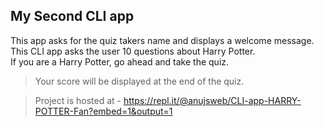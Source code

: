 My Second CLI app
-----------------
This app asks for the quiz takers name and displays a welcome message.
This CLI app asks the user 10 questions about Harry Potter.  
If you are a Harry Potter, go ahead and take the quiz.

>Your score will be displayed at the end of the quiz.

>Project is hosted at - https://repl.it/@anujsweb/CLI-app-HARRY-POTTER-Fan?embed=1&output=1
